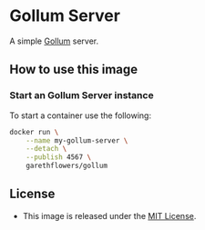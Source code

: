 # Gollum Server

A simple [Gollum](https://github.com/gollum/gollum) server.

## How to use this image

### Start an Gollum Server instance

To start a container use the following:

```sh
docker run \
	--name my-gollum-server \
	--detach \
	--publish 4567 \
	garethflowers/gollum
```

## License

-   This image is released under the
    [MIT License](https://raw.githubusercontent.com/garethflowers/docker-gollum/main/LICENSE).
